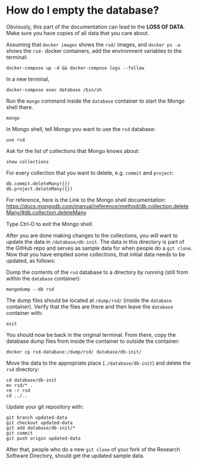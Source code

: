 # How do I empty the database?

Obviously, this part of the documentation can lead to the **LOSS OF DATA**. Make
sure you have copies of all data that you care about.

Assuming that `docker images` shows the `rsd/` images, and `docker ps -a`
shows the `rsd-` docker containers, add the environment variables to the
terminal:

```shell
docker-compose up -d && docker-compose logs --follow
```

In a new terminal,

```shell
docker-compose exec database /bin/sh
```

Run the `mongo` command inside the `database` container to start the Mongo
shell there.

```shell
mongo
```

In Mongo shell, tell Mongo you want to use the `rsd` database:

```shell
use rsd
```

Ask for the list of collections that Mongo knows about:

```shell
show collections
```

For every collection that you want to delete, e.g. `commit` and `project`:

```shell
db.commit.deleteMany({})
db.project.deleteMany({})
```

For reference, here is the Link to the Mongo shell documentation:
https://docs.mongodb.com/manual/reference/method/db.collection.deleteMany/#db.collection.deleteMany

Type Ctrl-D to exit the Mongo shell.

After you are done making changes to the collections, you will want to update
the data in `/database/db-init`. The data in this directory is part of the
GitHub repo and serves as sample data for when people do a `git clone`. Now
that you have emptied some collections, that initial data needs to be updated,
as follows:

Dump the contents of the `rsd` database to a directory by running (still from
within the `database` container):

```shell
mongodump --db rsd
```

The dump files should be located at `/dump/rsd/` (inside the `database`
container). Verify that the files are there and then leave the `database`
container with:

```shell
exit
```

You should now be back in the original terminal. From there, copy the database dump files from inside the
container to outside the container:

```shell
docker cp rsd-database:/dump/rsd/ database/db-init/
```

Move the data to the appropriate place (`./database/db-init`) and delete the `rsd` directory:

```shell
cd database/db-init
mv rsd/* .
rm -r rsd
cd ../..
```

Update your git repository with:

```shell
git branch updated-data
git checkout updated-data
git add database/db-init/*
git commit
git push origin updated-data
```

After that, people who do a new `git clone` of your fork of the Research Software
Directory, should get the updated sample data.
